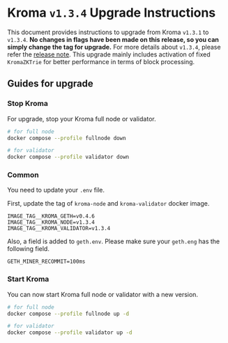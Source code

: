 # Kroma `v1.3.4` Upgrade Instructions

This document provides instructions to upgrade from Kroma `v1.3.1` to `v1.3.4`.
**No changes in flags have been made on this release, so you can simply change the tag for upgrade.**
For more details about `v1.3.4`, please refer the [release note](https://github.com/kroma-network/kroma/releases/tag/v1.3.4).
This upgrade mainly includes activation of fixed `KromaZKTrie` for better performance in terms of block processing.

## Guides for upgrade

### Stop Kroma

For upgrade, stop your Kroma full node or validator.
```bash
# for full node
docker compose --profile fullnode down

# for validator
docker compose --profile validator down
```

### Common

You need to update your `.env` file.

First, update the tag of `kroma-node` and `kroma-validator` docker image.
```
IMAGE_TAG__KROMA_GETH=v0.4.6
IMAGE_TAG__KROMA_NODE=v1.3.4
IMAGE_TAG__KROMA_VALIDATOR=v1.3.4
```

Also, a field is added to `geth.env`. Please make sure your `geth.eng` has the following field.
```
GETH_MINER_RECOMMIT=100ms
```

### Start Kroma

You can now start Kroma full node or validator with a new version.

```bash
# for full node
docker compose --profile fullnode up -d

# for validator
docker compose --profile validator up -d
```
